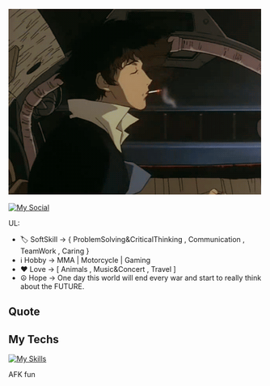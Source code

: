 [![Hello World, I'm Simon!](assets/img/header.gif)](https://github.com/SimoneCerri)


[![My Social](https://skillicons.dev/icons?i=linkedin)](https://skillicons.dev)

UL:
- 🏷 SoftSkill -> { ProblemSolving&CriticalThinking , Communication , TeamWork , Caring }
- ℹ Hobby -> MMA | Motorcycle | Gaming
- ❤ Love -> [ Animals , Music&Concert , Travel ]
- ☮ Hope -> One day this world will end every war and start to really think about the FUTURE.

## Quote ##


## My Techs ##

[![My Skills](https://skillicons.dev/icons?i=html,css,js,bootstrap,sass,vue,vite,svelte,php,laravel,mysql)](https://skillicons.dev)


AFK fun
